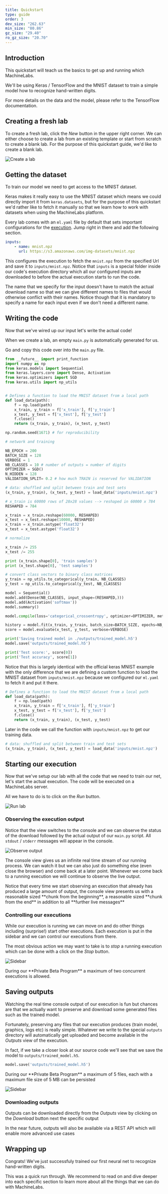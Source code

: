 ```yaml
---
title: Quickstart
type: guide
order: 3
dev_size: "262.63"
min_size: "80.86"
gz_size: "29.40"
ro_gz_size: "20.70"
---
```


## Introduction

This quickstart will teach us the basics to get up and running which MachineLabs.

We'll be using Keras / TensorFlow and the MNIST dataset to train a simple model how to recognize hand-written digits.

For more details on the data and the model, please refer to the TensorFlow documentation.

## Creating a fresh lab

To create a fresh lab, click the *New* button in the upper right corner. We can either choose to create a lab from an existing template or start from scratch to create a blank lab. For the purpose of this quickstart guide, we'd like to create a blank lab.

![Create a lab](labs/create_lab.png)

## Getting the dataset

To train our model we need to get access to the MNIST dataset.

Keras makes it really easy to use the MNIST dataset which means we could directly import it from `keras.datasets`, but for the purpose of this quickstart we'd rather like to fetch it manually so that we learn how to work with datasets when using the MachineLabs platform.

Every lab comes with an `ml.yaml` file by default that sets important configurations for the [execution](executions.html). Jump right in there and add the following section.

```yaml
inputs:
    - name: mnist.npz
      url: https://s3.amazonaws.com/img-datasets/mnist.npz
```

This configures the execution to fetch the `mnist.npz` from the specified Url and save it to `inputs/mnist.npz`. Notice that `inputs` is a special folder inside our code's execution directory which all our configured inputs are downloaded to before the actual execution starts to run the code.

The name that we specify for the input doesn't have to match the actual download name so that we can give different names to files that would otherwise conflict with their names. Notice though that it is mandatory to specify a name for each input even if we don't need a different name.

## Writing the code

Now that we've wired up our input let's write the actual code!

When we create a lab, an empty `main.py` is automatically generated for us.

Go and copy this code over into the `main.py` file.

```python
from __future__ import print_function
import numpy as np
from keras.models import Sequential
from keras.layers.core import Dense, Activation
from keras.optimizers import SGD
from keras.utils import np_utils


# Defines a function to load the MNIST dataset from a local path
def load_data(path):
    f = np.load(path)
    x_train, y_train = f['x_train'], f['y_train']
    x_test, y_test = f['x_test'], f['y_test']
    f.close()
    return (x_train, y_train), (x_test, y_test)

np.random.seed(1671) # for reproducibility

# network and training

NB_EPOCH = 200
BATCH_SIZE = 128
VERBOSE = 1
NB_CLASSES = 10 # number of outputs = number of digits
OPTIMIZER = SGD()
N_HIDDEN = 128
VALIDATION_SPLIT= 0.2 # how much TRAIN is reserved for VALIDATION

# data: shuffled and split between train and test sets
(x_train, y_train), (x_test, y_test) = load_data('inputs/mnist.npz')

# x_train is 60000 rows of 28x28 values --> reshaped in 60000 x 784
RESHAPED = 784

x_train = x_train.reshape(60000, RESHAPED)
x_test = x_test.reshape(10000, RESHAPED)
x_train = x_train.astype('float32')
x_test = x_test.astype('float32')

# normalize

x_train /= 255
x_test /= 255

print (x_train.shape[0], 'train samples')
print (x_test.shape[0], 'test samples')

# convert class vectors to binary class matrices
y_train = np_utils.to_categorical(y_train, NB_CLASSES)
y_test = np_utils.to_categorical(y_test, NB_CLASSES)

model = Sequential()
model.add(Dense(NB_CLASSES, input_shape=(RESHAPED,)))
model.add(Activation('softmax'))
model.summary()

model.compile(loss='categorical_crossentropy', optimizer=OPTIMIZER, metrics=['accuracy'])

history = model.fit(x_train, y_train, batch_size=BATCH_SIZE, epochs=NB_EPOCH, verbose=VERBOSE, validation_split=VALIDATION_SPLIT)
score = model.evaluate(x_test, y_test, verbose=VERBOSE)

print('Saving trained model in ./outputs/trained_model.h5')
model.save('outputs/trained_model.h5')

print('Test score:', score[0])
print('Test accuracy', score[1])
```

Notice that this is largely identical with the official keras MNIST example with the only difference that we are defining a custom function to load the MNIST dataset from `inputs/mnist.npz` because we configured our `ml.yaml` to fetch it and put it there.

```python
# Defines a function to load the MNIST dataset from a local path
def load_data(path):
    f = np.load(path)
    x_train, y_train = f['x_train'], f['y_train']
    x_test, y_test = f['x_test'], f['y_test']
    f.close()
    return (x_train, y_train), (x_test, y_test)
```

Later in the code we call the function with `inputs/mnist.npz` to get our training data.

```python
# data: shuffled and split between train and test sets
(x_train, y_train), (x_test, y_test) = load_data('inputs/mnist.npz')
```

## Starting our execution

Now that we've setup our lab with all the code that we need to train our net, let's start the actual execution. The code will be executed on a MachineLabs server. 

All we have to do is to click on the *Run* button.

![Run lab](quickstart/run.png)

### Observing the execution output

Notice that the view switches to the console and we can observe the status of the download followed by the actual output of our `main.py` script. All `stdout` / `stderr` messages will appear in the console.

![Observe output](quickstart/console.png)

The console view gives us an infinite real time stream of our running process. We can watch it but we can also just do something else (even close the browser) and come back at a later point. Whenever we come back to a running execution we will continue to observe the live output.

<p class="tip">Notice that every time we start observing an execution that already has produced a large amount of output, the console view presents us with a reasonable sized **chunk from the beginning**, a reasonable sized **chunk from the end** in addition to all **further live messages**</p>

### Controlling our executions

While our execution is running we can move on and do other things including (surprise!) start other executions. Each execution is put in the sidebar and we can control our executions from there.

The most obvious action we may want to take is to *stop* a running execution which can be done with a click on the *Stop* button.

![Sidebar](quickstart/sidebar.png)

<p class="tip">During our **Private Beta Program** a maximum of two concurrent executions is allowed.</p>

## Saving outputs

Watching the real time console output of our execution is fun but chances are that we actually want to preserve and download some generated files such as the trained model.

Fortunately, preserving any files that our execution produces (train model, graphics, logs etc) is really simple. Whatever we write to the special `outputs` directory will automatically get uploaded and become available in the *Outputs* view of the execution.

In fact, if we take a closer look at our source code we'll see that we save the model to `outputs/trained_model.h5`.

```python
model.save('outputs/trained_model.h5')
```

<p class="tip">During our **Private Beta Program** a maximum of 5 files, each with a maximum file size of 5 MB can be persisted</p>

![Sidebar](quickstart/outputs.png)

### Downloading outputs

Outputs can be downloaded directly from the *Outputs* view by clicking on the *Download* button next the specific output

<p class="tip">In the near future, outputs will also be available via a REST API which will enable more advanced use cases</p>

## Wrapping up

Congrats! We've just successfuly trained our first neural net to recognize hand-written digits.

This was a quick run through. We recommend to read on and dive deeper into each specific section to learn more about all the things that we can do with MachineLabs.